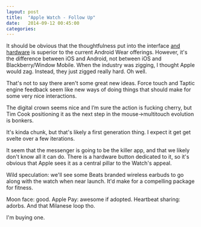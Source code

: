 ```yaml
---
layout: post
title:  "Apple Watch - Follow Up"
date:   2014-09-12 00:45:00
categories:
---
```


It should be obvious that the thoughtfulness put into the interface [and hardware][watchguy] is superior to the current Android Wear offerings. However, it's the difference between iOS and Android, not between iOS and Blackberry/Window Mobile. When the industry was zigging, I thought Apple would zag. Instead, they just zigged really hard. Oh well.

That's not to say there aren't some great new ideas. Force touch and Taptic engine feedback seem like new ways of doing things that should make for some very nice interactions.

The digital crown seems nice and I’m sure the action is fucking cherry, but Tim Cook positioning it as the next step in the mouse->multitouch evolution is bonkers.

It's kinda chunk, but that's likely a first generation thing. I expect it get get svelte over a few iterations.

It seem that the messenger is going to be the killer app, and that we likely don't know all it can do. There is a hardware button dedicated to it, so it's obvious that Apple sees it as a central pillar to the Watch's appeal.

Wild speculation: we'll see some Beats branded wireless earbuds to go along with the watch when near launch. It'd make for a compelling package for fitness.

Moon face: good. Apple Pay: awesome if adopted. Heartbeat sharing: adorbs. And that Milanese loop tho.

I'm buying one.

[watchguy]: http://www.hodinkee.com/blog/hodinkee-apple-watch-review